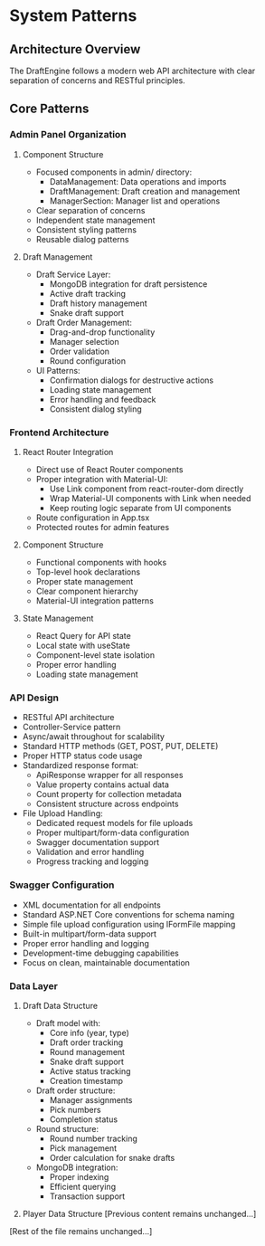 # System Patterns

## Architecture Overview
The DraftEngine follows a modern web API architecture with clear separation of concerns and RESTful principles.

## Core Patterns

### Admin Panel Organization
1. Component Structure
   - Focused components in admin/ directory:
     * DataManagement: Data operations and imports
     * DraftManagement: Draft creation and management
     * ManagerSection: Manager list and operations
   - Clear separation of concerns
   - Independent state management
   - Consistent styling patterns
   - Reusable dialog patterns

2. Draft Management
   - Draft Service Layer:
     * MongoDB integration for draft persistence
     * Active draft tracking
     * Draft history management
     * Snake draft support
   - Draft Order Management:
     * Drag-and-drop functionality
     * Manager selection
     * Order validation
     * Round configuration
   - UI Patterns:
     * Confirmation dialogs for destructive actions
     * Loading state management
     * Error handling and feedback
     * Consistent dialog styling

### Frontend Architecture
1. React Router Integration
   - Direct use of React Router components
   - Proper integration with Material-UI:
     * Use Link component from react-router-dom directly
     * Wrap Material-UI components with Link when needed
     * Keep routing logic separate from UI components
   - Route configuration in App.tsx
   - Protected routes for admin features

2. Component Structure
   - Functional components with hooks
   - Top-level hook declarations
   - Proper state management
   - Clear component hierarchy
   - Material-UI integration patterns

3. State Management
   - React Query for API state
   - Local state with useState
   - Component-level state isolation
   - Proper error handling
   - Loading state management

### API Design
- RESTful API architecture
- Controller-Service pattern
- Async/await throughout for scalability
- Standard HTTP methods (GET, POST, PUT, DELETE)
- Proper HTTP status code usage
- Standardized response format:
  * ApiResponse<T> wrapper for all responses
  * Value property contains actual data
  * Count property for collection metadata
  * Consistent structure across endpoints
- File Upload Handling:
  * Dedicated request models for file uploads
  * Proper multipart/form-data configuration
  * Swagger documentation support
  * Validation and error handling
  * Progress tracking and logging

### Swagger Configuration
- XML documentation for all endpoints
- Standard ASP.NET Core conventions for schema naming
- Simple file upload configuration using IFormFile mapping
- Built-in multipart/form-data support
- Proper error handling and logging
- Development-time debugging capabilities
- Focus on clean, maintainable documentation

### Data Layer
1. Draft Data Structure
   - Draft model with:
     * Core info (year, type)
     * Draft order tracking
     * Round management
     * Snake draft support
     * Active status tracking
     * Creation timestamp
   - Draft order structure:
     * Manager assignments
     * Pick numbers
     * Completion status
   - Round structure:
     * Round number tracking
     * Pick management
     * Order calculation for snake drafts
   - MongoDB integration:
     * Proper indexing
     * Efficient querying
     * Transaction support

2. Player Data Structure
   [Previous content remains unchanged...]

[Rest of the file remains unchanged...]
